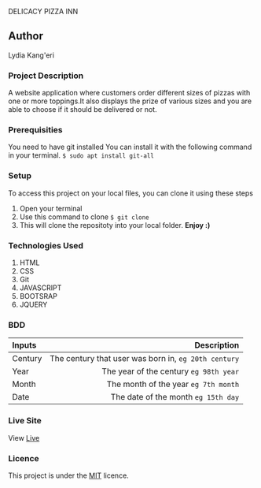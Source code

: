 DELICACY PIZZA INN

## Author
Lydia Kang'eri

### Project Description
A website application where customers order different sizes of pizzas with one or more toppings.It also displays the prize of various sizes and you are able to choose if it should be delivered or not. 


### Prerequisities
You need to have git installed
You can install it with the following command in your terminal.
`$ sudo apt install git-all`

### Setup
To access this project on your local files, you can clone it using these steps
1. Open your terminal
2. Use this command to clone `$ git clone `
3. This will clone the repositoty into your local folder.
 __Enjoy :)__

### Technologies Used
1. HTML
2. CSS
3. Git
4. JAVASCRIPT
5. BOOTSRAP
6. JQUERY

### BDD
| Inputs | Description |
|:---        |          ---: |
| Century  | The century that user was born in, ``eg 20th century``|
| Year   | The year of the century ``eg 98th year``  |
| Month  | The month of the year ``eg 7th month``  |
| Date   | The date of the month ``eg 15th day`` |

### Live Site
View [Live]( )

### Licence
This project is under the  [MIT](LICENSE) licence.